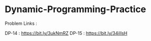 # Dynamic-Programming-Practice

Problem Links :

DP-14 : https://bit.ly/3ukNmRZ
DP-15 : https://bit.ly/34iIIsH
